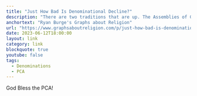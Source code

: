 ```yaml
---
title: "Just How Bad Is Denominational Decline?"
description: "There are two traditions that are up. The Assemblies of God has grown by over 50% in the thirty-five years. The PCA has doubled in size, as well. But it’s important to put that PCA number in perspective. Even today, there are only about 400,000 members. For every PCA in the United States there are about 33 Southern Baptists."
anchortext: "Ryan Burge's Graphs about Religion"
url: "https://www.graphsaboutreligion.com/p/just-how-bad-is-denominational-decline"
date: 2023-06-12T18:00:00
layout: link
category: link
blockquote: true
youtube: false
tags:
  - Denominations
  - PCA
---
```


God Bless the PCA!